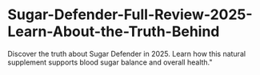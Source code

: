 # Sugar-Defender-Full-Review-2025-Learn-About-the-Truth-Behind
  Discover the truth about Sugar Defender in 2025. Learn how this natural supplement supports blood sugar balance and overall health."
